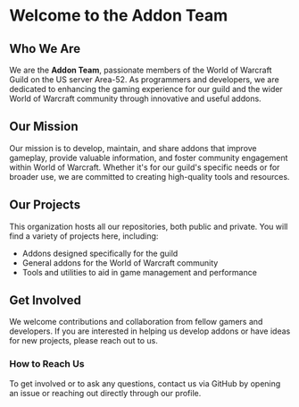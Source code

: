 
# Welcome to the <YUH> Addon Team

## Who We Are
We are the **<YUH> Addon Team**, passionate members of the World of Warcraft Guild **<YUH>** on the US server Area-52. As programmers and developers, we are dedicated to enhancing the gaming experience for our guild and the wider World of Warcraft community through innovative and useful addons.

## Our Mission
Our mission is to develop, maintain, and share addons that improve gameplay, provide valuable information, and foster community engagement within World of Warcraft. Whether it's for our guild's specific needs or for broader use, we are committed to creating high-quality tools and resources.

## Our Projects
This organization hosts all our repositories, both public and private. You will find a variety of projects here, including:

- Addons designed specifically for the <YUH> guild
- General addons for the World of Warcraft community
- Tools and utilities to aid in game management and performance

## Get Involved
We welcome contributions and collaboration from fellow gamers and developers. If you are interested in helping us develop addons or have ideas for new projects, please reach out to us.

### How to Reach Us
To get involved or to ask any questions, contact us via GitHub by opening an issue or reaching out directly through our profile.
